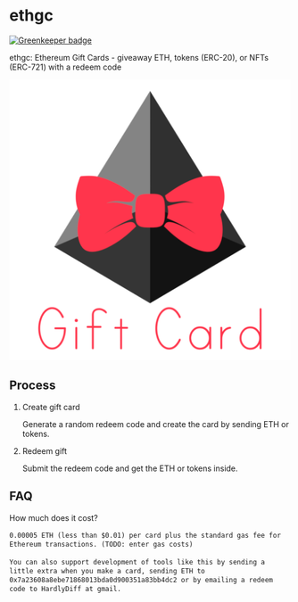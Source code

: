 # ethgc

[![Greenkeeper badge](https://badges.greenkeeper.io/hardlydifficult/ethgc.svg)](https://greenkeeper.io/)

ethgc: Ethereum Gift Cards - giveaway ETH, tokens (ERC-20), or NFTs (ERC-721) with a redeem code

![logo](./website/src/assets/logoPinkTie.png)

## Process

1) Create gift card

    Generate a random redeem code and create the card by sending ETH or tokens.

2) Redeem gift

    Submit the redeem code and get the ETH or tokens inside.

## FAQ

How much does it cost?

    0.00005 ETH (less than $0.01) per card plus the standard gas fee for Ethereum transactions. (TODO: enter gas costs)

    You can also support development of tools like this by sending a little extra when you make a card, sending ETH to 0x7a23608a8ebe71868013bda0d900351a83bb4dc2 or by emailing a redeem code to HardlyDiff at gmail.